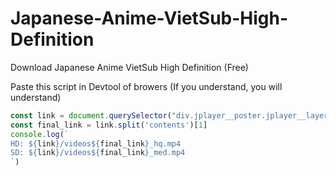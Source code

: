 # Japanese-Anime-VietSub-High-Definition
Download Japanese Anime VietSub High Definition (Free)

Paste this script in Devtool of browers (If you understand, you will understand)
```javascript
const link = document.querySelector("div.jplayer__poster.jplayer__layer > img").src.replace('thumbs', 'contents').split('/thumbs')[0];
const final_link = link.split('contents')[1]
console.log(`
HD: ${link}/videos${final_link}_hq.mp4
SD: ${link}/videos${final_link}_med.mp4
`)
```
